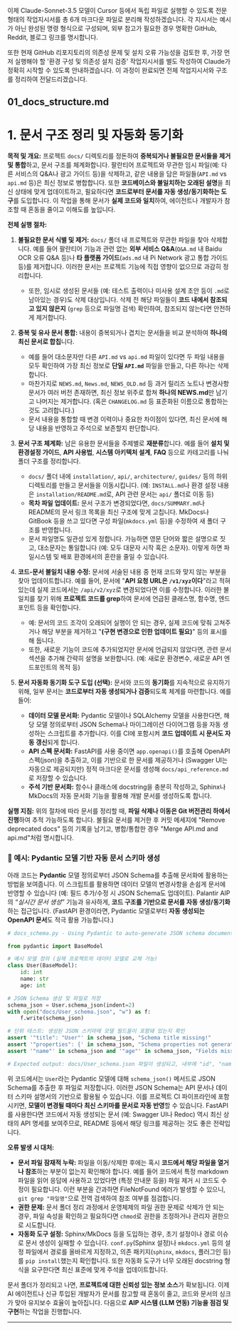 이제 Claude-Sonnet-3.5 모델이 Cursor 등에서 독립 파일로 실행할 수 있도록 전문 형태의 작업지시서를 총 6개 마크다운 파일로 분리해 작성하겠습니다. 각 지시서는 예시가 아닌 완성된 명령 형식으로 구성되며, 외부 참고가 필요한 경우 명확한 GitHub, Reddit, 블로그 링크를 명시합니다.

또한 현재 GitHub 리포지토리의 의존성 문제 및 설치 오류 가능성을 검토한 후, 가장 먼저 실행해야 할 '환경 구성 및 의존성 설치 검증' 작업지시서를 별도 작성하여 Claude가 정확히 시작할 수 있도록 안내하겠습니다. 이 과정이 완료되면 전체 작업지시서와 구조를 정리하여 전달드리겠습니다.


## 01\_docs\_structure.md

# 1. 문서 구조 정리 및 자동화 동기화

**목적 및 개요:** 프로젝트 `docs/` 디렉토리를 정돈하여 **중복되거나 불필요한 문서들을 제거 및 통합**하고, 문서 구조를 체계화합니다. 팔란티어 프로젝트와 무관한 임시 파일(예: 다른 서비스의 Q\&A나 광고 가이드 등)을 삭제하고, 같은 내용을 담은 파일들(`API.md` vs `api.md` 등)은 최신 정보로 병합합니다. 또한 **코드베이스와 불일치하는 오래된 설명**을 최신 상태에 맞게 업데이트하고, 필요하다면 **코드로부터 문서를 자동 생성/동기화하는 도구**를 도입합니다. 이 작업을 통해 문서가 **실제 코드와 일치**하여, 에이전트나 개발자가 참조할 때 혼동을 줄이고 이해도를 높입니다.

**전체 실행 절차:**

1. **불필요한 문서 식별 및 제거:** `docs/` 폴더 내 프로젝트와 무관한 파일을 찾아 삭제합니다. 예를 들어 팔란티어 기능과 관련 없는 **외부 서비스 Q\&A**(`Q&A.md` 내 Baidu OCR 오류 Q\&A 등)나 **타 플랫폼 가이드**(`ads.md` 내 Pi Network 광고 통합 가이드 등)를 제거합니다. 이러한 문서는 프로젝트 기능에 직접 영향이 없으므로 과감히 정리합니다.

   * 또한, 임시로 생성된 문서들 (예: 테스트 출력이나 미사용 설계 초안 등이 `.md`로 남아있는 경우)도 삭제 대상입니다. 삭제 전 해당 파일들이 **코드 내에서 참조되고 있지 않은지** (`grep` 등으로 파일명 검색) 확인하여, 참조되지 않는다면 안전하게 제거합니다.

2. **중복 및 유사 문서 통합:** 내용이 중복되거나 겹치는 문서들을 비교 분석하여 **하나의 최신 문서로 합칩**니다.

   * 예를 들어 대소문자만 다른 `API.md` vs `api.md` 파일이 있다면 두 파일 내용을 모두 확인하여 가장 최신 정보로 **단일 `API.md`** 파일을 만들고, 다른 하나는 삭제합니다.
   * 마찬가지로 `NEWS.md`, `News.md`, `NEWS_OLD.md` 등 과거 릴리즈 노트나 변경사항 문서가 여러 버전 존재하면, 최신 정보 위주로 합쳐 **하나의 NEWS.md**만 남기고 나머지는 제거합니다. (혹은 `CHANGELOG.md` 등 표준화된 이름으로 통합하는 것도 고려합니다.)
   * 문서 내용을 통합할 때 변경 이력이나 중요한 차이점이 있다면, 최신 문서에 해당 내용을 반영하고 주석으로 보존할지 판단합니다.

3. **문서 구조 체계화:** 남은 유용한 문서들을 주제별로 **재분류**합니다. 예를 들어 **설치 및 환경설정 가이드**, **API 사용법**, **시스템 아키텍처 설계**, **FAQ** 등으로 카테고리를 나눠 폴더 구조를 정리합니다.

   * `docs/` 폴더 내에 `installation/`, `api/`, `architecture/`, `guides/` 등의 하위 디렉토리를 만들고 문서들을 이동시킵니다. (예: `INSTALL.md`나 환경 설정 내용은 `installation/README.md`로, API 관련 문서는 `api/` 폴더로 이동 등)
   * **목차 파일 업데이트:** 문서 구조가 변경되었다면, `docs/SUMMARY.md`나 README의 문서 링크 목록을 최신 구조에 맞게 고칩니다. MkDocs나 GitBook 등을 쓰고 있다면 구성 파일(`mkdocs.yml` 등)을 수정하여 새 폴더 구조를 반영합니다.
   * 문서 파일명도 일관성 있게 정합니다. 가능하면 영문 단어와 짧은 설명으로 짓고, 대소문자는 통일합니다 (예: 모두 대문자 시작 혹은 소문자). 이렇게 하면 파일시스템 및 배포 환경에서의 혼란을 줄일 수 있습니다.

4. **코드-문서 불일치 내용 수정:** 문서에 서술된 내용 중 현재 코드와 맞지 않는 부분을 찾아 업데이트합니다. 예를 들어, 문서에 "**API 요청 URL은 `/v1/xyz`이다**"라고 적혀 있는데 실제 코드에서는 `/api/v2/xyz`로 변경되었다면 이를 수정합니다. 이러한 불일치를 찾기 위해 **프로젝트 코드를 grep**하여 문서에 언급된 클래스명, 함수명, 엔드포인트 등을 확인합니다.

   * 예: 문서의 코드 조각이 오래되어 실행이 안 되는 경우, 실제 코드에 맞춰 고쳐주거나 해당 부분을 제거하고 "**(구현 변경으로 인한 업데이트 필요)**" 등의 표시를 해 둡니다.
   * 또한, 새로운 기능이 코드에 추가되었지만 문서에 언급되지 않았다면, 관련 문서 섹션을 추가해 간략히 설명을 보완합니다. (예: 새로운 환경변수, 새로운 API 엔드포인트의 목적 등)

5. **문서 자동화 동기화 도구 도입 (선택):** 문서와 코드의 **동기화**를 지속적으로 유지하기 위해, 일부 문서는 **코드로부터 자동 생성되거나 검증**되도록 체계를 마련합니다. 예를 들어:

   * **데이터 모델 문서화:** Pydantic 모델이나 SQLAlchemy 모델을 사용한다면, 해당 모델 정의로부터 JSON Schema나 마이그레이션 다이어그램 등을 자동 생성하는 스크립트를 추가합니다. 이를 CI에 포함시켜 **코드 업데이트 시 문서도 자동 갱신**되게 합니다.
   * **API 스펙 문서화:** FastAPI를 사용 중이면 `app.openapi()`를 호출해 OpenAPI 스펙(json)을 추출하고, 이를 기반으로 한 문서를 제공하거나 (Swagger UI는 자동으로 제공되지만) 정적 마크다운 문서를 생성해 `docs/api_reference.md`로 저장할 수 있습니다.
   * **주석 기반 문서화:** 함수나 클래스에 docstring을 충분히 작성하고, Sphinx나 MkDocs의 자동 문서화 기능을 활용해 개발 문서를 생성하도록 합니다.

**실행 지침:** 위의 절차에 따라 문서를 정리할 때, **파일 삭제나 이동은 Git 버전관리 하에서 진행**하여 추적 가능하도록 합니다. 불필요 문서를 제거한 후 커밋 메세지에 "Remove deprecated docs" 등의 기록을 남기고, 병합/통합한 경우 "Merge API.md and api.md"처럼 명시합니다.

### 📄 예시: Pydantic 모델 기반 자동 문서 스키마 생성

아래 코드는 **Pydantic** 모델 정의로부터 JSON Schema를 추출해 문서화에 활용하는 방법을 보여줍니다. 이 스크립트를 활용하면 데이터 모델의 변경사항을 손쉽게 문서에 반영할 수 있습니다 (예: 필드 추가/수정 시 JSON Schema도 업데이트). Palantir AIP의 *“실시간 문서 생성”* 기능과 유사하게, **코드 구조를 기반으로 문서를 자동 생성/동기화**하는 접근입니다. (FastAPI 환경이라면, Pydantic 모델로부터 **자동 생성되는 OpenAPI 문서**도 적극 활용 가능합니다.)

```python
# docs_schema.py - Using Pydantic to auto-generate JSON schema documentation

from pydantic import BaseModel

# 예시 모델 정의 (실제 프로젝트의 데이터 모델로 교체 가능)
class User(BaseModel):
    id: int
    name: str
    age: int

# JSON Schema 생성 및 파일로 저장
schema_json = User.schema_json(indent=2)
with open("docs/User_schema.json", "w") as f:
    f.write(schema_json)

# 단위 테스트: 생성된 JSON 스키마에 모델 필드들이 포함돼 있는지 확인
assert '"title": "User"' in schema_json, "Schema title missing!"
assert '"properties": {' in schema_json, "Schema properties not generated"
assert '"name"' in schema_json and '"age"' in schema_json, "Fields missing in schema"

# Expected output: docs/User_schema.json 파일이 생성되고, 내부에 "id", "name", "age" 등의 필드 정보를 포함한 JSON Schema가 기록됨.
```

위 코드에서는 `User`라는 Pydantic 모델에 대해 `schema_json()` 메서드로 JSON Schema를 추출한 후 파일로 저장합니다. 이러한 JSON Schema는 API 문서나 데이터 스키마 설명서의 기반으로 활용될 수 있습니다. 이를 프로젝트 CI 파이프라인에 포함시키면, **모델이 변경될 때마다 최신 스키마를 문서로 자동 반영**할 수 있습니다. FastAPI를 사용한다면 코드에서 자동 생성되는 문서 (예: Swagger UI나 Redoc) 역시 최신 상태의 API 명세를 보여주므로, README 등에서 해당 링크를 제공하는 것도 좋은 전략입니다.

**오류 발생 시 대처:**

* **문서 파일 잠재적 누락:** 파일을 이동/삭제한 후에는 혹시 **코드에서 해당 파일을 열거나 참조**하는 부분이 없는지 확인해야 합니다. 예를 들어 코드에서 특정 markdown 파일을 읽어 응답에 사용하고 있었다면 (특정 안내문 등을) 파일 제거 시 코드도 수정이 필요합니다. 이런 부분을 간과하면 FileNotFound 에러가 발생할 수 있으니, `git grep "파일명"`으로 전역 검색하여 참조 여부를 점검합니다.
* **권한 문제:** 문서 폴더 정리 과정에서 운영체제의 파일 권한 문제로 삭제가 안 되는 경우, 파일 속성을 확인하고 필요하다면 `chmod`로 권한을 조정하거나 관리자 권한으로 시도합니다.
* **자동화 도구 설정:** Sphinx/MkDocs 등을 도입하는 경우, 초기 설정이나 경로 이슈로 문서 생성이 실패할 수 있습니다. `conf.py`(Sphinx 설정)나 `mkdocs.yml` 등의 설정 파일에서 경로를 올바르게 지정하고, 의존 패키지(`sphinx`, `mkdocs`, 플러그인 등)를 `pip install`했는지 확인합니다. 또한 자동화 도구가 너무 오래된 docstring 형식을 요구한다면 최신 표준에 맞게 주석을 업데이트합니다.

문서 폴더가 정리되고 나면, **프로젝트에 대한 신뢰성 있는 정보 소스**가 확보됩니다. 이제 AI 에이전트나 신규 투입된 개발자가 문서를 참고할 때 혼동이 줄고, 코드와 문서의 싱크가 맞아 유지보수 효율이 높아집니다. 다음으로 **AIP 시스템 (LLM 연동) 기능을 점검 및 구현**하는 작업을 진행합니다.

---
